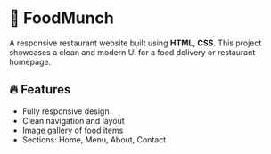 # 🍔 FoodMunch

A responsive restaurant website built using **HTML**, **CSS**. This project showcases a clean and modern UI for a food delivery or restaurant homepage.

## 🔥 Features

- Fully responsive design
- Clean navigation and layout
- Image gallery of food items
- Sections: Home, Menu, About, Contact


